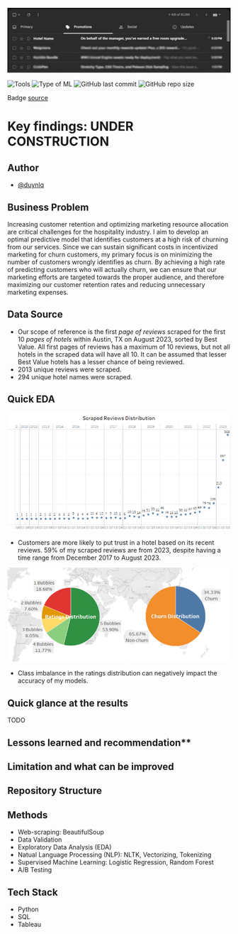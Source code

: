 ![banner](images/hotel_incentive.png)

![Tools](https://img.shields.io/badge/Tool-Python-lightgrey)
![Type of ML](https://img.shields.io/badge/Method-Supervised_ML-red)
![GitHub last commit](https://img.shields.io/github/last-commit/duynlq/scraped-reviews-customer-churn-prediction)
![GitHub repo size](https://img.shields.io/github/repo-size/duynlq/scraped-reviews-customer-churn-prediction)

Badge [source](https://shields.io/)

# Key findings: UNDER CONSTRUCTION

## Author
- [@duynlq](https://github.com/duynlq)

## Business Problem

Increasing customer retention and optimizing marketing resource allocation are critical challenges for the hospitality industry. I aim to develop an optimal predictive model that identifies customers at a high risk of churning from our services. Since we can sustain significant costs in incentivized marketing for churn customers, my primary focus is on minimizing the number of customers wrongly identifies as churn. By achieving a high rate of predicting customers who will actually churn, we can ensure that our marketing efforts are targeted towards the proper audience, and therefore maximizing our customer retention rates and reducing unnecessary marketing expenses.

## Data Source

- Our scope of reference is the first *page of reviews* scraped for the first 10 *pages of hotels* within Austin, TX on August 2023, sorted by Best Value. All first pages of reviews has a maximum of 10 reviews, but not all hotels in the scraped data will have all 10. It can be assumed that lesser Best Value hotels has a lesser chance of being reviewed.
- 2013 unique reviews were scraped.
- 294 unique hotel names were scraped.

## Quick EDA
![reviews distribution](images/scraped_reviews_distribution.png)
- Customers are more likely to put trust in a hotel based on its recent reviews. 59% of my scraped reviews are from 2023, despite having a time range from December 2017 to August 2023.

![class distribution](images/class_distribution.png)
- Class imbalance in the ratings distribution can negatively impact the accuracy of my models.

## Quick glance at the results
TODO

## Lessons learned and recommendation**

## Limitation and what can be improved

## Repository Structure

## Methods
- Web-scraping: BeautifulSoup
- Data Validation
- Exploratory Data Analysis (EDA)
- Natual Language Processing (NLP): NLTK, Vectorizing, Tokenizing
- Supervised Machine Learning: Logistic Regression, Random Forest
- A/B Testing
  
## Tech Stack
- Python
- SQL
- Tableau
